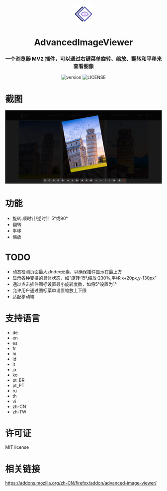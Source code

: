 <!-- 介绍 -->
<div align="center">
    <img src="./icons/icon64.png" />
    <h1>AdvancedImageViewer</h1>
    <h3>一个浏览器 MV2 插件，可以通过右键菜单旋转、缩放、翻转和平移来查看图像</h3>
</div>

<!-- 徽章 -->
<div align="center">

![version](https://img.shields.io/badge/version-1.1-blue)
![LICENSE](https://img.shields.io/badge/LICENSE-MIT-green)

</div>

# 截图

<img src="./screenshots/1.png" />

# 功能

 - 旋转:顺时针/逆时针 5°或90°
 - 翻转
 - 平移
 - 缩放

# TODO
 - 动态检测页面最大zIndex元素，以确保插件显示在最上方
 - 显示各种变换的具体状态，如“旋转:15°,缩放:230%,平移:x+20px,y-130px”
 - 通过点击插件图标设置最小旋转度数，如将5°设置为1°
 - 允许用户通过图标菜单设置缩放上下限
 - 适配移动端

# 支持语言

 - de
 - en
 - es
 - fr
 - hi
 - id
 - it
 - ja
 - ko
 - pt_BR
 - pt_PT
 - ru
 - th
 - vi
 - zh-CN
 - zh-TW

# 许可证

MIT license

# 相关链接

https://addons.mozilla.org/zh-CN/firefox/addon/advanced-image-viewer/
